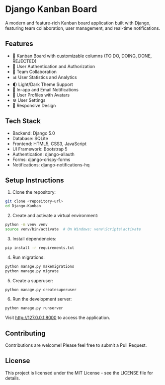# Django Kanban Board

A modern and feature-rich Kanban board application built with Django, featuring team collaboration, user management, and real-time notifications.

## Features

- 🎯 Kanban Board with customizable columns (TO DO, DOING, DONE, REJECTED)
- 👥 User Authentication and Authorization
- 🤝 Team Collaboration
- 📊 User Statistics and Analytics
- 🌓 Light/Dark Theme Support
- 📧 In-app and Email Notifications
- 👤 User Profiles with Avatars
- ⚙️ User Settings
- 📱 Responsive Design

## Tech Stack

- Backend: Django 5.0
- Database: SQLite
- Frontend: HTML5, CSS3, JavaScript
- UI Framework: Bootstrap 5
- Authentication: django-allauth
- Forms: django-crispy-forms
- Notifications: django-notifications-hq

## Setup Instructions

1. Clone the repository:
```bash
git clone <repository-url>
cd Django-Kanban
```

2. Create and activate a virtual environment:
```bash
python -m venv venv
source venv/bin/activate  # On Windows: venv\Scripts\activate
```

3. Install dependencies:
```bash
pip install -r requirements.txt
```

4. Run migrations:
```bash
python manage.py makemigrations
python manage.py migrate
```

5. Create a superuser:
```bash
python manage.py createsuperuser
```

6. Run the development server:
```bash
python manage.py runserver
```

Visit http://127.0.0.1:8000 to access the application.

## Contributing

Contributions are welcome! Please feel free to submit a Pull Request.

## License

This project is licensed under the MIT License - see the LICENSE file for details. 

